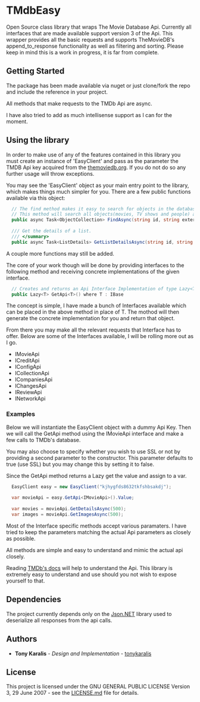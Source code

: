 # TMdbEasy

Open Source class library that wraps The Movie Database Api. 
Currently all interfaces that are made available support version 3 of the Api. This wrapper provides all the basic requests 
and supports TheMovieDB's append_to_response functionality as well as filtering and sorting. Please keep in mind this is a work in progress, it is far from complete.

## Getting Started

The package has been made available via nuget or
just clone/fork the repo and include the reference in your project. 

All methods that make requests to the TMDb Api are async.

I have also tried to add as much intellisense support as I can for the moment.

## Using the library

In order to make use of any of the features contained in this library you must create an instance of 'EasyClient' 
and pass as the parameter the TMDB Api key acquired from the [themoviedb.org](https://www.themoviedb.org/). If you do not do so
any further usage will throw exceptions.

You may see the 'EasyClient' object as your main entry point to the library, which makes things much simpler for you.
There are a few public functions available via this object:

```C#    
  // The find method makes it easy to search for objects in the database by an external id. For example, an IMDB ID.
  // This method will search all objects(movies, TV shows and people) and return the results in a single response.       
  public async Task<ObjectCollection> FindAsync(string id, string external_id, string language = "en");
     
  /// Get the details of a list.
  /// </summary>       
  public async Task<ListDetails> GetListDetailsAsync(string id, string language = "en");    
```
A couple more functions may still be added.

The core of your work though will be done by providing interfaces to the following method and receiving concrete implementations
of the given interface.
```C#    
  // Creates and returns an Api Interface Implementation of type Lazy<T>.       
  public Lazy<T> GetApi<T>() where T : IBase
```

The concept is simple, I have made a bunch of Interfaces available which can be placed 
in the above method in place of T. The mothod will then generate the concrete implementation
for you and return that object.

From there you may make all the relevant requests that Interface has to offer.
Below are some of the Interfaces available, I will be rolling more out as I go.

* IMovieApi
* ICreditApi
* IConfigApi
* ICollectionApi
* ICompaniesApi
* IChangesApi
* IReviewApi
* INetworkApi

### Examples

Below we will instantiate the EasyClient object with a dummy Api Key. Then we will call 
the GetApi method using the IMovieApi interface and make a few calls to TMDb's database.

You may also choose to specify whether you wish to use SSL or not by providing a second parameter
to the constructor. This parameter defaults to true (use SSL) but you may change this by setting it to false.

Since the GetApi method returns a Lazy<T> get the value and assign to a var.

```C#    
  EasyClient easy = new EasyClient("kjhygfds8632tkfshbsakdj");
  
  var movieApi = easy.GetApi<IMovieApi>().Value;
  
  var movies = movieApi.GetDetailsAsync(500);  
  var images = movieApi.GetImagesAsync(500);
```
Most of the Interface specific methods accept various paramaters. I have tried to keep the parameters matching the actual 
Api parameters as closely as possible. 

All methods are simple and easy to understand and mimic the actual api closely.

Reading [TMDb's docs](https://developers.themoviedb.org/3/getting-started/introduction) will help to understand the Api. 
This library is extremely easy to understand and use should you not wish to expose yourself to that.



## Dependencies
The project currently depends only on the [Json.NET](https://www.newtonsoft.com/json) library
used to deserialize all responses from the api calls.

## Authors

* **Tony Karalis** - *Design and Implementation* - [tonykaralis](https://github.com/tonykaralis)

## License

This project is licensed under the GNU GENERAL PUBLIC LICENSE Version 3, 29 June 2007 - see the [LICENSE.md](LICENSE.md) file for details.
